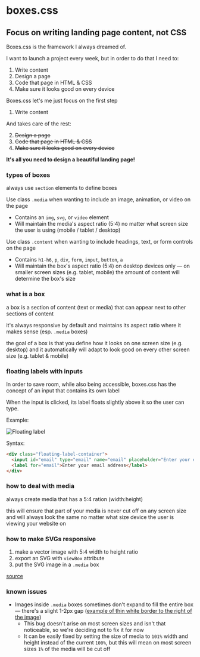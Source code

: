 # boxes.css 

## Focus on writing landing page content, not CSS

Boxes.css is the framework I always dreamed of.

I want to launch a project every week, but in order to do that I need to:

1. Write content
2. Design a page
3. Code that page in HTML & CSS
4. Make sure it looks good on every device

Boxes.css let's me just focus on the first step

1. Write content

And takes care of the rest:

2. ~~Design a page~~
3. ~~Code that page in HTML & CSS~~
4. ~~Make sure it looks good on every device~~

**It's all you need to design a beautiful landing page!**

### types of boxes

always use `section` elements to define boxes

Use class `.media` when wanting to include an image, animation, or video on the page
* Contains an `img`, `svg`, or `video` element
* Will maintain the media's aspect ratio (5:4) no matter what screen size the user is using (mobile / tablet / desktop)

Use class `.content` when wanting to include headings, text, or form controls on the page
* Contains `h1-h6`, `p`, `div`, `form`, `input`, `button`, `a`
* Will maintain the box's aspect ratio (5:4) on desktop devices only &mdash; on smaller screen sizes (e.g. tablet, mobile) the amount of content will determine the box's size

### what is a box

a box is a section of content (text or media) that can appear next to other sections of content

it's always responsive by default and maintains its aspect ratio where it makes sense (esp. `.media` boxes)

the goal of a box is that you define how it looks on one screen size (e.g. desktop) and it automatically will adapt to look good on every other screen size (e.g. tablet & mobile)

### floating labels with inputs

In order to save room, while also being accessible, boxes.css has the concept of an input that contains its own label

When the input is clicked, its label floats slightly above it so the user can type.

Example:

![Floating label](https://remake-web-assets.s3.amazonaws.com/boxescss-floating-label.gif)

Syntax:

```html
<div class="floating-label-container">
  <input id="email" type="email" name="email" placeholder="Enter your email address">
  <label for="email">Enter your email address</label>
</div>
```

### how to deal with media

always create media that has a 5:4 ration (width:height)

this will ensure that part of your media is never cut off on any screen size and will always look the same no matter what size device the user is viewing your website on

### how to make SVGs responsive

1. make a vector image with 5:4 width to height ratio
2. export an SVG with `viewBox` attribute
3. put the SVG image in a `.media` box

[source](https://stackoverflow.com/questions/19484707/how-can-i-make-an-svg-scale-with-its-parent-container)


### known issues

* Images inside `.media` boxes sometimes don't expand to fill the entire box — there's a slight 1-2px gap ([example of thin white border to the right of the image](https://websharebox.s3.amazonaws.com/Screen%20Shot%202021-11-13%20at%2010.54.29%20PM.png))
  * This bug doesn't arise on most screen sizes and isn't that noticeable, so we're deciding not to fix it for now
  * It can be easily fixed by setting the size of media to `101%` width and height instead of the current `100%`, but this will mean on most screen sizes `1%` of the media will be cut off


